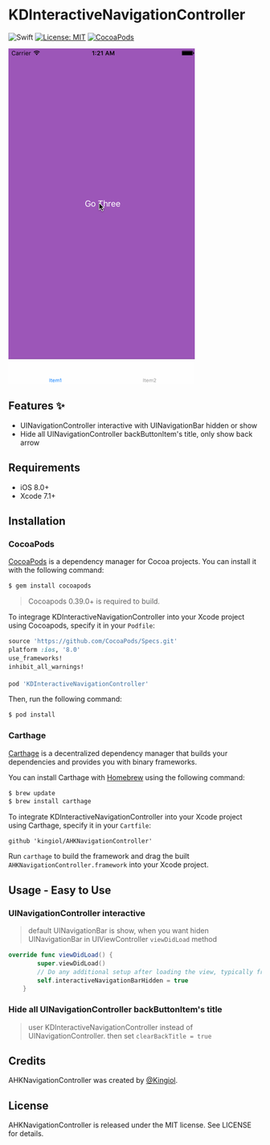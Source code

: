 # KDInteractiveNavigationController
![Swift](https://img.shields.io/badge/language-Swift-orange.svg)
[![License: MIT](https://img.shields.io/badge/license-MIT-blue.svg)](https://github.com/kingiol/KDInteractiveNavigationController/blob/master/LICENSE)
[![CocoaPods](https://img.shields.io/cocoapods/v/KDInteractiveNavigationController.svg)](https://github.com/kingiol/KDInteractiveNavigationController)

![screenshots](./etc/screenshots.gif)

## Features :sparkles:

- UINavigationController interactive with UINavigationBar hidden or show
- Hide all UINavigationController backButtonItem's title, only show back arrow

## Requirements

- iOS 8.0+
- Xcode 7.1+

## Installation

### CocoaPods
[CocoaPods](http://cocoapods.org) is a dependency manager for Cocoa projects. You can install it with the following command:

```bash
$ gem install cocoapods
```

> Cocoapods 0.39.0+ is required to build.

To integrage KDInteractiveNavigationController into your Xcode project using Cocoapods, specify it in your `Podfile`:

```ruby
source 'https://github.com/CocoaPods/Specs.git'
platform :ios, '8.0'
use_frameworks!
inhibit_all_warnings!

pod 'KDInteractiveNavigationController'
```

Then, run the following command:

```bash
$ pod install
```

### Carthage
[Carthage](htps://github.com/Carthage/Carthage) is a decentralized dependency manager that builds your dependencies and provides you with binary frameworks.

You can install Carthage with [Homebrew](http://brew.sh/) using the following command:

```bash
$ brew update
$ brew install carthage
```

To integrate KDInteractiveNavigationController into your Xcode project using Carthage, specify it in your `Cartfile`:

```ogdl
github 'kingiol/AHKNavigationController'
```

Run `carthage` to build the framework and drag the built `AHKNavigationController.framework` into your Xcode project.

## Usage - Easy to Use

### UINavigationController interactive

> default UINavigationBar is show, when you want hiden UINavigationBar
> in UIViewController `viewDidLoad` method

```swift
override func viewDidLoad() {
        super.viewDidLoad()
        // Do any additional setup after loading the view, typically from a nib.
        self.interactiveNavigationBarHidden = true
    }
```

### Hide all UINavigationController backButtonItem's title

> user KDInteractiveNavigationController instead of UINavigationController.
> then set `clearBackTitle = true`

## Credits

AHKNavigationController was created by [@Kingiol](https://github.com/kingiol).

## License

AHKNavigationController is released under the MIT license. See LICENSE for details.